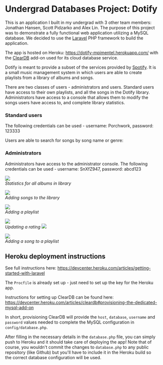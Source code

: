 # Undergrad Databases Project: Dotify

This is an application I built in my undergrad with 3 other team members: Jonathan Hansen, Scott Pidzarko and Alex Lin. The purpose of this project was to demonstrate a fully functional web application utilizing a MySQL database. We decided to use the [Laravel](https://laravel.com/) PHP framework to build the application.

The app is hosted on Heroku: https://dotify-mpimentel.herokuapp.com/ with the [ClearDB](http://w2.cleardb.net/) add-on used for its cloud database service.

Dotify is meant to provide a subset of the services provided by [Spotify](https://www.spotify.com). It is a small music 
management system in which users are able to create playlists from a library of albums and songs. 

There are two classes of users - administrators and users. Standard users have access to their own playlists, and all the songs in the Dotify library. Administrators have access to a console that allows them to modify the songs users have access to, and complete library statistics.  

### Standard users

The following credentials can be used - username: Porchwork, password: 123333

Users are able to search for songs by song name or genre:

### Administrators

Administrators have access to the administrator console. The following credentials can be used - username: SnXfZ947, 
password: abcd123

<img src="https://github.com/snxfz947/Dotify/blob/master/screens/images/screen5.png"><br>_Statistics for all albums
in library_

<img src="https://github.com/snxfz947/Dotify/blob/master/screens/images/screen6.png"><br>_Adding songs to the library_

<img src="https://github.com/snxfz947/Dotify/blob/master/screens/images/screen7.png"><br>_Adding a playlist_

<img src="https://github.com/snxfz947/Dotify/blob/master/screens/images/screen10.png"><br>_Updating a rating_
<img src="https://github.com/snxfz947/Dotify/blob/master/screens/images/screen8.png"><br>

<img src="https://github.com/snxfz947/Dotify/blob/master/screens/images/screen11.png"><br>_Adding a song to a 
playlist_

## Heroku deployment instructions

See full instructions here: https://devcenter.heroku.com/articles/getting-started-with-laravel

The `Procfile` is already set up - just need to set up the key for the Heroku app.

Instructions for setting up ClearDB can be found here: https://devcenter.heroku.com/articles/cleardb#provisioning-the-dedicated-mysql-add-on

In short, provisioning ClearDB will provide the `host`, `database`, `username` and `password` values needed to complete the MySQL configuration in `config/database.php`.

After filling in the necessary details in the `database.php` file, you can simply push to Heroku and it should take care of deploying the app! Note that of course, you wouldn't commit the changes to `database.php` to any public repository (like Github) but you'll have to include it in the Heroku build so the correct database configuration will be used.


 
